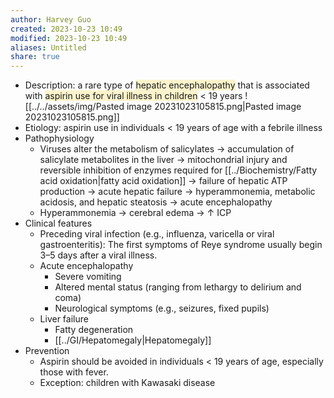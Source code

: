 ```yaml
---
author: Harvey Guo
created: 2023-10-23 10:49
modified: 2023-10-23 10:49
aliases: Untitled
share: true
---
```


- Description: a rare type of <span style="background:rgba(240, 200, 0, 0.2)">hepatic encephalopathy</span> that is associated with <span style="background:rgba(240, 200, 0, 0.2)">aspirin use for viral illness in children</span> < 19 years ![[../../assets/img/Pasted image 20231023105815.png|Pasted image 20231023105815.png]]
- Etiology: aspirin use in individuals < 19 years of age with a febrile illness
- Pathophysiology
	- Viruses alter the metabolism of salicylates  → accumulation of salicylate metabolites in the liver → mitochondrial injury and reversible inhibition of enzymes required for [[../Biochemistry/Fatty acid oxidation|fatty acid oxidation]] → failure of hepatic ATP production → acute hepatic failure → hyperammonemia, metabolic acidosis, and hepatic steatosis → acute encephalopathy
	- Hyperammonemia → cerebral edema → ↑ ICP
- Clinical features
	- Preceding viral infection (e.g., influenza, varicella or viral gastroenteritis): The first symptoms of Reye syndrome usually begin 3–5 days after a viral illness.
	- Acute encephalopathy
		- Severe vomiting 
		- Altered mental status (ranging from lethargy to delirium and coma)
		- Neurological symptoms (e.g., seizures, fixed pupils)
	- Liver failure
		- Fatty degeneration
		- [[../GI/Hepatomegaly|Hepatomegaly]]
- Prevention
	- Aspirin should be avoided in individuals < 19 years of age, especially those with fever.
	- Exception: children with Kawasaki disease